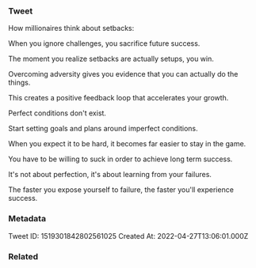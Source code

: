 ### Tweet
How millionaires think about setbacks:

When you ignore challenges, you sacrifice future success.

The moment you realize setbacks are actually setups, you win.

Overcoming adversity gives you evidence that you can actually do the things.

This creates a positive feedback loop that accelerates your growth.

Perfect conditions don't exist.

Start setting goals and plans around imperfect conditions.

When you expect it to be hard, it becomes far easier to stay in the game.

You have to be willing to suck in order to achieve long term success.

It's not about perfection, it's about learning from your failures.

The faster you expose yourself to failure, the faster you'll experience success.

### Metadata
Tweet ID: 1519301842802561025
Created At: 2022-04-27T13:06:01.000Z

### Related

